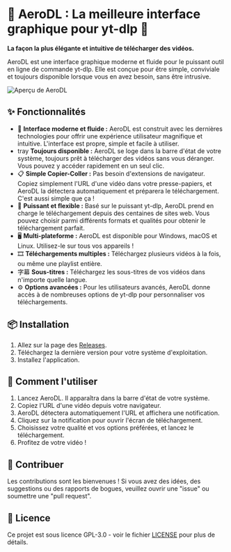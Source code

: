 # 🚀 AeroDL : La meilleure interface graphique pour yt-dlp 🚀

**La façon la plus élégante et intuitive de télécharger des vidéos.**

AeroDL est une interface graphique moderne et fluide pour le puissant outil en ligne de commande yt-dlp. Elle est conçue pour être simple, conviviale et toujours disponible lorsque vous en avez besoin, sans être intrusive.

![Aperçu de AeroDL](https://via.placeholder.com/800x600.png?text=Aperçu+de+AeroDL)

## ✨ Fonctionnalités

*   🎨 **Interface moderne et fluide :** AeroDL est construit avec les dernières technologies pour offrir une expérience utilisateur magnifique et intuitive. L'interface est propre, simple et facile à utiliser.
*   tray **Toujours disponible :** AeroDL se loge dans la barre d'état de votre système, toujours prêt à télécharger des vidéos sans vous déranger. Vous pouvez y accéder rapidement en un seul clic.
*   📋 **Simple Copier-Coller :** Pas besoin d'extensions de navigateur. Copiez simplement l'URL d'une vidéo dans votre presse-papiers, et AeroDL la détectera automatiquement et préparera le téléchargement. C'est aussi simple que ça !
*   💪 **Puissant et flexible :** Basé sur le puissant yt-dlp, AeroDL prend en charge le téléchargement depuis des centaines de sites web. Vous pouvez choisir parmi différents formats et qualités pour obtenir le téléchargement parfait.
*   🖥️ **Multi-plateforme :** AeroDL est disponible pour Windows, macOS et Linux. Utilisez-le sur tous vos appareils !
*   🎞️ **Téléchargements multiples :** Téléchargez plusieurs vidéos à la fois, ou même une playlist entière.
*   字幕 **Sous-titres :** Téléchargez les sous-titres de vos vidéos dans n'importe quelle langue.
*   ⚙️ **Options avancées :** Pour les utilisateurs avancés, AeroDL donne accès à de nombreuses options de yt-dlp pour personnaliser vos téléchargements.

## 📦 Installation

1.  Allez sur la page des [Releases](https://github.com/kdroidFilter/ytdlpgui/releases).
2.  Téléchargez la dernière version pour votre système d'exploitation.
3.  Installez l'application.

## 🚀 Comment l'utiliser

1.  Lancez AeroDL. Il apparaîtra dans la barre d'état de votre système.
2.  Copiez l'URL d'une vidéo depuis votre navigateur.
3.  AeroDL détectera automatiquement l'URL et affichera une notification.
4.  Cliquez sur la notification pour ouvrir l'écran de téléchargement.
5.  Choisissez votre qualité et vos options préférées, et lancez le téléchargement.
6.  Profitez de votre vidéo !

## 🤝 Contribuer

Les contributions sont les bienvenues ! Si vous avez des idées, des suggestions ou des rapports de bogues, veuillez ouvrir une "issue" ou soumettre une "pull request".

## 📄 Licence

Ce projet est sous licence GPL-3.0 - voir le fichier [LICENSE](LICENSE) pour plus de détails.